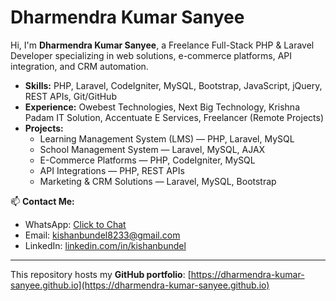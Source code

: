 
# Dharmendra Kumar Sanyee

Hi, I'm **Dharmendra Kumar Sanyee**, a Freelance Full-Stack PHP & Laravel Developer specializing in web solutions, e-commerce platforms, API integration, and CRM automation.

- **Skills:** PHP, Laravel, CodeIgniter, MySQL, Bootstrap, JavaScript, jQuery, REST APIs, Git/GitHub
- **Experience:** Owebest Technologies, Next Big Technology, Krishna Padam IT Solution, Accentuate E Services, Freelancer (Remote Projects)
- **Projects:**
  - Learning Management System (LMS) — PHP, Laravel, MySQL
  - School Management System — Laravel, MySQL, AJAX
  - E-Commerce Platforms — PHP, CodeIgniter, MySQL
  - API Integrations — PHP, REST APIs
  - Marketing & CRM Solutions — Laravel, MySQL, Bootstrap

📫 **Contact Me:**
- WhatsApp: [Click to Chat](https://wa.me/916375222806)
- Email: [kishanbundel8233@gmail.com](mailto:kishanbundel8233@gmail.com)
- LinkedIn: [linkedin.com/in/kishanbundel](https://www.linkedin.com/in/kishanbundel/)

---

This repository hosts my **GitHub portfolio**: [https://dharmendra-kumar-sanyee.github.io](https://dharmendra-kumar-sanyee.github.io)
